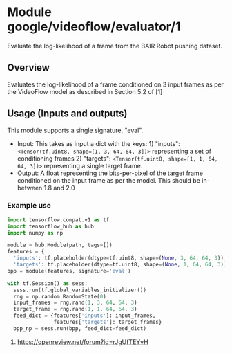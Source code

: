 # Module google/videoflow/evaluator/1

Evaluate the log-likelihood of a frame from the BAIR Robot pushing dataset.

<!-- asset-path: internal -->
<!-- module-type: video-generation -->
<!-- fine-tunable: false -->
<!-- format: hub -->
<!-- language: en -->
<!-- network-architecture: VideoFlow -->
<!-- dataset: BAIR Robot Pushing Dataset -->

## Overview

Evaluates the log-likelihood of a frame conditioned on 3 input frames as per the
VideoFlow model as described in Section 5.2 of [1]

## Usage (Inputs and outputs)

This module supports a single signature, "eval".

*   Input: This takes as input a dict with the keys: 1) "inputs":
    `<Tensor(tf.uint8, shape=[1, 3, 64, 64, 3])>` representing a set of
    conditioning frames 2) "targets": `<Tensor(tf.uint8, shape=[1, 1, 64, 64,
    3])>` representing a single target frame.
*   Output: A float representing the bits-per-pixel of the target frame
    conditioned on the input frame as per the model. This should be in-between
    1.8 and 2.0

### Example use

```python
import tensorflow.compat.v1 as tf
import tensorflow_hub as hub
import numpy as np

module = hub.Module(path, tags=[])
features = {
  'inputs': tf.placeholder(dtype=tf.uint8, shape=(None, 3, 64, 64, 3)),
  'targets': tf.placeholder(dtype=tf.uint8, shape=(None, 1, 64, 64, 3))}
bpp = module(features, signature='eval')

with tf.Session() as sess:
  sess.run(tf.global_variables_initializer())
  rng = np.random.RandomState(0)
  input_frames = rng.rand(1, 3, 64, 64, 3)
  target_frame = rng.rand(1, 1, 64, 64, 3)
  feed_dict = {features['inputs']: input_frames,
               features['targets']: target_frames}
  bpp_np = sess.run(bpp, feed_dict=feed_dict)
```

1.  https://openreview.net/forum?id=rJgUfTEYvH
